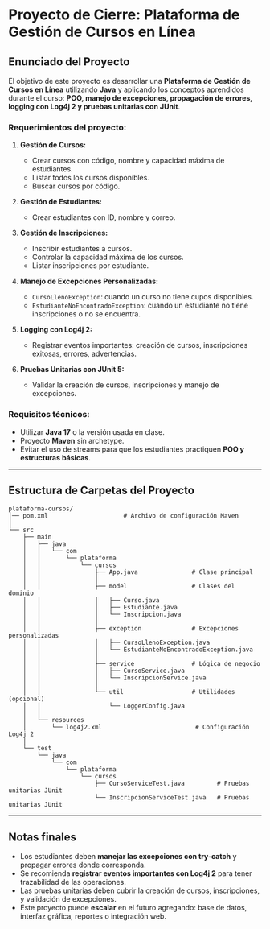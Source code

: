 # Proyecto de Cierre: Plataforma de Gestión de Cursos en Línea

## Enunciado del Proyecto

El objetivo de este proyecto es desarrollar una **Plataforma de Gestión
de Cursos en Línea** utilizando **Java** y aplicando los conceptos
aprendidos durante el curso: **POO, manejo de excepciones, propagación
de errores, logging con Log4j 2 y pruebas unitarias con JUnit**.

### Requerimientos del proyecto:

1.  **Gestión de Cursos:**

    -   Crear cursos con código, nombre y capacidad máxima de
        estudiantes.
    -   Listar todos los cursos disponibles.
    -   Buscar cursos por código.

2.  **Gestión de Estudiantes:**

    -   Crear estudiantes con ID, nombre y correo.

3.  **Gestión de Inscripciones:**

    -   Inscribir estudiantes a cursos.
    -   Controlar la capacidad máxima de los cursos.
    -   Listar inscripciones por estudiante.

4.  **Manejo de Excepciones Personalizadas:**

    -   `CursoLlenoException`: cuando un curso no tiene cupos
        disponibles.
    -   `EstudianteNoEncontradoException`: cuando un estudiante no tiene
        inscripciones o no se encuentra.

5.  **Logging con Log4j 2:**

    -   Registrar eventos importantes: creación de cursos, inscripciones
        exitosas, errores, advertencias.

6.  **Pruebas Unitarias con JUnit 5:**

    -   Validar la creación de cursos, inscripciones y manejo de
        excepciones.

### Requisitos técnicos:

-   Utilizar **Java 17** o la versión usada en clase.
-   Proyecto **Maven** sin archetype.
-   Evitar el uso de streams para que los estudiantes practiquen **POO y
    estructuras básicas**.

------------------------------------------------------------------------

## Estructura de Carpetas del Proyecto

``` plaintext
plataforma-cursos/
│── pom.xml                     # Archivo de configuración Maven
│
└── src
    ├── main
    │   ├── java
    │   │   └── com
    │   │       └── plataforma
    │   │           └── cursos
    │   │               ├── App.java               # Clase principal
    │   │               │
    │   │               ├── model                  # Clases del dominio
    │   │               │   ├── Curso.java
    │   │               │   ├── Estudiante.java
    │   │               │   └── Inscripcion.java
    │   │               │
    │   │               ├── exception              # Excepciones personalizadas
    │   │               │   ├── CursoLlenoException.java
    │   │               │   └── EstudianteNoEncontradoException.java
    │   │               │
    │   │               ├── service                # Lógica de negocio
    │   │               │   ├── CursoService.java
    │   │               │   └── InscripcionService.java
    │   │               │
    │   │               └── util                   # Utilidades (opcional)
    │   │                   └── LoggerConfig.java
    │   │
    │   └── resources
    │       └── log4j2.xml                          # Configuración Log4j 2
    │
    └── test
        └── java
            └── com
                └── plataforma
                    └── cursos
                        ├── CursoServiceTest.java         # Pruebas unitarias JUnit
                        └── InscripcionServiceTest.java   # Pruebas unitarias JUnit
```

------------------------------------------------------------------------

## Notas finales

-   Los estudiantes deben **manejar las excepciones con try-catch** y
    propagar errores donde corresponda.
-   Se recomienda **registrar eventos importantes con Log4j 2** para
    tener trazabilidad de las operaciones.
-   Las pruebas unitarias deben cubrir la creación de cursos,
    inscripciones, y validación de excepciones.
-   Este proyecto puede **escalar** en el futuro agregando: base de
    datos, interfaz gráfica, reportes o integración web.
